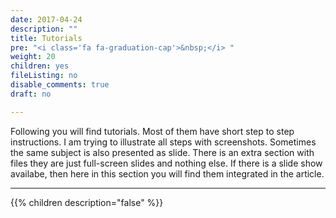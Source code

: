 ```yaml
---
date: 2017-04-24
description: ""
title: Tutorials
pre: "<i class='fa fa-graduation-cap'>&nbsp;</i> "
weight: 20
children: yes
fileListing: no
disable_comments: true
draft: no

---
```



Following you will find tutorials. Most of them have short step to step instructions. I am trying to illustrate all steps with screenshots. Sometimes the same subject is also presented as slide. There is an extra section with files they are just full-screen slides and nothing else. If there is a slide show availabe, then here in this section you will find them integrated in the article.

***


{{% children description="false" %}}

